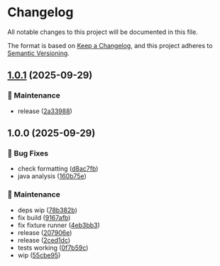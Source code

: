 # Changelog

All notable changes to this project will be documented in this file.

The format is based on [Keep a Changelog](https://keepachangelog.com/en/1.0.0/),
and this project adheres to [Semantic Versioning](https://semver.org/spec/v2.0.0.html).

## [1.0.1](https://github.com/flanksource/arch-unit/compare/v1.0.0...v1.0.1) (2025-09-29)


### 🔧 Maintenance

* release ([2a33988](https://github.com/flanksource/arch-unit/commit/2a339888559f1b09d80b208b376bcab73ef0251d))

## 1.0.0 (2025-09-29)


### 🐛 Bug Fixes

* check formatting ([d8ac7fb](https://github.com/flanksource/arch-unit/commit/d8ac7fb881010db64442d2a72dcf3c718df607cb))
* java analysis ([160b75e](https://github.com/flanksource/arch-unit/commit/160b75e04579d503d1f395d08659815821ee4918))


### 🔧 Maintenance

* deps wip ([78b382b](https://github.com/flanksource/arch-unit/commit/78b382b57d7d5ee4e5a346087b335d9eaf97403e))
* fix build ([9167afb](https://github.com/flanksource/arch-unit/commit/9167afb35afb91a86a9070b57834150d4d560f74))
* fix fixture runner ([4eb3bb3](https://github.com/flanksource/arch-unit/commit/4eb3bb36e108a8ac2000111ab4af8003c381584c))
* release ([207906e](https://github.com/flanksource/arch-unit/commit/207906ef8f6af32fab7367a80a8e2b5274e47546))
* release ([2ced1dc](https://github.com/flanksource/arch-unit/commit/2ced1dc35e5d21aa67b9e1b7a8df95e57bfd2de4))
* tests working ([0f7b59c](https://github.com/flanksource/arch-unit/commit/0f7b59c6ac92ffd183e674bce3ecca8cc94af891))
* wip ([55cbe95](https://github.com/flanksource/arch-unit/commit/55cbe953f5fd3160e967bcbb4024196368eaf39c))
